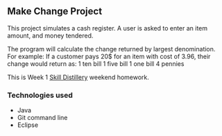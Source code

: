 ## Make Change Project

This project simulates a cash register. A user is asked to enter an item amount, and money tendered.

The program will calculate the change returned by largest denomination. For example: If a customer pays 20$ for an item with cost of 3.96, their change would return as:
 1 ten bill
 1 five bill
 1 one bill
 4 pennies 

This is Week 1 [Skill Distillery](http://skilldistillery.com) weekend homework. 



### Technologies used
* Java
* Git command line
* Eclipse
  